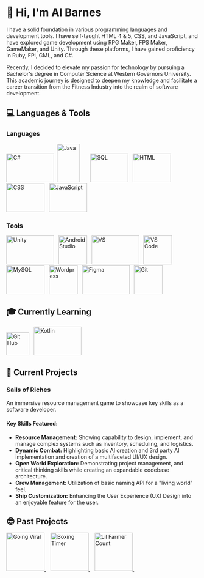 # 👋 Hi, I'm Al Barnes

I have a solid foundation in various programming languages and development tools. I have self-taught HTML 4 & 5, CSS, and JavaScript, and have explored game development using RPG Maker, FPS Maker, GameMaker, and Unity. Through these platforms, I have gained proficiency in Ruby, FPI, GML, and C#.

Recently, I decided to elevate my passion for technology by pursuing a Bachelor's degree in Computer Science at Western Governors University. This academic journey is designed to deepen my knowledge and facilitate a career transition from the Fitness Industry into the realm of software development.
## 💻 Languages & Tools
### Languages
<img src="https://static.wixstatic.com/media/16a44a_7acb8586d3f2447e9b643c6d37f8f72e~mv2.png" alt="C#" width="125" height="75">&nbsp; <!-- C# -->
<img src="https://static.wixstatic.com/media/16a44a_78248d7576cb4c22832f0eb232567ca5~mv2.png" alt="Java" width="60" height="100">&nbsp;&nbsp;&nbsp;&nbsp;&nbsp;&nbsp; <!-- Java -->
<img src="https://static.wixstatic.com/media/16a44a_858cbd58ef6e4189ab7286ca1debd690~mv2.png" alt="SQL" width="100" height="75">&nbsp;&nbsp; <!-- SQL -->
<img src="https://static.wixstatic.com/media/16a44a_f0a9769e0d0d4925a795c58a0f847492~mv2.png" alt="HTML" width="100" height="75">&nbsp;&nbsp; <!-- HTML -->
<img src="https://static.wixstatic.com/media/16a44a_50a242886e264e52b5ac2414a2ee7f6b~mv2.png" alt="CSS" width="100" height="75">&nbsp;&nbsp; <!-- CSS -->
<img src="https://static.wixstatic.com/media/16a44a_32543b071cdd4f89920eabb62b54c3c8~mv2.png" alt="JavaScript" width="100" height="75">&nbsp;&nbsp; <!-- JS -->

### Tools

<img src="https://static.wixstatic.com/media/16a44a_026dfc43715d4eb18a4070c7cda46074~mv2.png" alt="Unity" width="125" height="75">&nbsp;&nbsp; <!-- Unity -->
<img src="https://static.wixstatic.com/media/16a44a_67797d2185b24604a849f859be6d703e~mv2.png" alt="Android Studio" width="75" height="75">&nbsp;&nbsp; <!-- Android Studio -->
<img src="https://static.wixstatic.com/media/16a44a_6c2ed3a9038647c6b544213cdc2be80b~mv2.png" alt="VS" width="125" height="75">&nbsp;&nbsp; <!-- VS -->
<img src="https://static.wixstatic.com/media/16a44a_9fe291368c8d4209b9d0269fffbc1ef2~mv2.png" alt="VS Code" width="75" height="75">&nbsp;&nbsp; <!-- VS Code -->
<img src="https://static.wixstatic.com/media/16a44a_77ca159251e147c992520f93bf318707~mv2.png" alt="MySQL" width="100" height="75">&nbsp;&nbsp; <!-- MySQL -->
<img src="https://static.wixstatic.com/media/16a44a_48e50fb51f7c4e479dbb920658eda13f~mv2.png" alt="Wordpress" width="75" height="75">&nbsp;&nbsp; <!-- Wordpress -->
<img src="https://static.wixstatic.com/shapes/16a44a_58cdd82e71534b1eb00a4a1609833ca1.svg" alt="Figma" width="125" height="75">&nbsp;&nbsp; <!-- Figma -->
<img src="https://static.wixstatic.com/media/16a44a_be32901c5a1344b5a960729272771d2a~mv2.png" alt="Git" width="75" height="75">&nbsp;&nbsp; <!-- Git -->

## 🎓 Currently Learning
<img src="https://static.wixstatic.com/media/16a44a_c8be0c0741114422b72c17407d902a7f~mv2.png" alt="Git Hub" width="60" height="60">&nbsp;&nbsp; <!-- Git Hub -->
<img src="https://static.wixstatic.com/media/16a44a_8321cae8f4ae411e8189fddd2f6466c4~mv2.png" alt="Kotlin" width="125" height="75">&nbsp;&nbsp; <!-- Kotlin -->

## 🥳 Current Projects
### Sails of Riches
An immersive resource management game to showcase key skills as a software developer.

#### Key Skills Featured:

- **Resource Management:** Showing capability to design, implement, and manage complex systems such as inventory, scheduling, and logistics.
- **Dynamic Combat:** Highlighting basic AI creation and 3rd party AI implementation and creation of a multifaceted UI/UX design.
- **Open World Exploration:** Demonstrating project management, and critical thinking skills while creating an expandable codebase architecture.
- **Crew Management:** Utilization of basic naming API for a "living world" feel.
- **Ship Customization:** Enhancing the User Experience (UX) Design into an enjoyable feature for the user.

## 😎 Past Projects
<a href="https://github.com/AlBarnesiv/Going-Viral">
    <img src="https://static.wixstatic.com/media/16a44a_e2d9e6ffc62c401e9ac90b846cbe936d~mv2.png" alt="Going Viral" width="100" height="100">
</a>&nbsp;&nbsp;

<a href="https://github.com/AlBarnesiv/Boxing-Timer">
    <img src="https://static.wixstatic.com/media/16a44a_bc8cd9b517204a7da6ecbd8b7ca387d7~mv2.png" alt="Boxing Timer" width="100" height="100">
</a>&nbsp;&nbsp;

<a href="https://github.com/AlBarnesiv/Lil-Farmer-Count">
    <img src="https://static.wixstatic.com/media/16a44a_d492d949e8b54bba8912e8ed1dcadd9d~mv2.png" alt="Lil Farmer Count" width="100" height="100">
</a>&nbsp;&nbsp;

<!--
**AlBarnesiv/AlBarnesiv** is a ✨ _special_ ✨ repository because its `README.md` (this file) appears on your GitHub profile.

Here are some ideas to get you started:

- 🔭 I’m currently working on ...
- 🌱 I’m currently learning ...
- 👯 I’m looking to collaborate on ...
- 🤔 I’m looking for help with ...
- 💬 Ask me about ...
- 📫 How to reach me: ...
- 😄 Pronouns: ...
- ⚡ Fun fact: ...
-->
